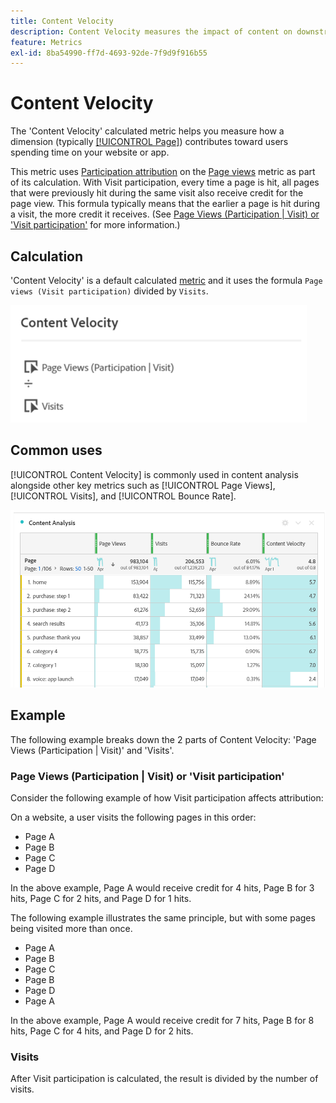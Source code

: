 ```yaml
---
title: Content Velocity
description: Content Velocity measures the impact of content on downstream content.
feature: Metrics
exl-id: 8ba54990-ff7d-4693-92de-7f9d9f916b55
---
```

# Content Velocity

The 'Content Velocity' calculated metric helps you measure how a dimension (typically [[!UICONTROL Page]](/help/components/dimensions/page.md)) contributes toward users spending time on your website or app.

This metric uses [Participation attribution](/help/analyze/analysis-workspace/attribution/models.md) on the [Page views](page-views.md) metric as part of its calculation. With Visit participation, every time a page is hit, all pages that were previously hit during the same visit also receive credit for the page view. This formula typically means that the earlier a page is hit during a visit, the more credit it receives. (See [Page Views (Participation | Visit) or 'Visit participation'](#page-views-participation--visit-or-visit-participation) for more information.)

## Calculation

'Content Velocity' is a default calculated [metric](overview.md) and it uses the formula `Page views (Visit participation)` divided by `Visits`.

![](assets/cont-velo-1.png)

## Common uses

[!UICONTROL Content Velocity] is commonly used in content analysis alongside other key metrics such as [!UICONTROL Page Views], [!UICONTROL Visits], and [!UICONTROL Bounce Rate].

![](assets/cont-velo-3.png)

## Example

The following example breaks down the 2 parts of Content Velocity: 'Page Views (Participation | Visit)' and 'Visits'.

### Page Views (Participation | Visit) or 'Visit participation'

Consider the following example of how Visit participation affects attribution:

On a website, a user visits the following pages in this order:

* Page A
* Page B
* Page C
* Page D

In the above example, Page A would receive credit for 4 hits, Page B for 3 hits, Page C for 2 hits, and Page D for 1 hits. 

The following example illustrates the same principle, but with some pages being visited more than once.

* Page A
* Page B
* Page C
* Page B
* Page D
* Page A

In the above example, Page A would receive credit for 7 hits, Page B for 8 hits, Page C for 4 hits, and Page D for 2 hits.

### Visits

After Visit participation is calculated, the result is divided by the number of visits. 
